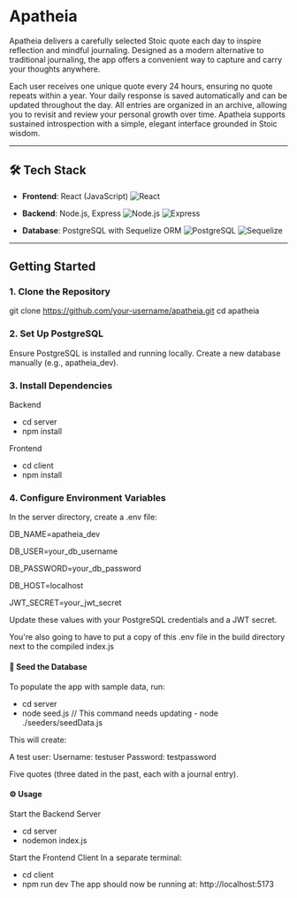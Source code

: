 # Apatheia

Apatheia delivers a carefully selected Stoic quote each day to inspire reflection and mindful journaling. Designed as a modern alternative to traditional journaling, the app offers a convenient way to capture and carry your thoughts anywhere.

Each user receives one unique quote every 24 hours, ensuring no quote repeats within a year. Your daily response is saved automatically and can be updated throughout the day. All entries are organized in an archive, allowing you to revisit and review your personal growth over time. Apatheia supports sustained introspection with a simple, elegant interface grounded in Stoic wisdom.

---

## 🛠️ Tech Stack

- **Frontend**: React (JavaScript) ![React](https://img.shields.io/badge/React-JavaScript-61DAFB?logo=react&logoColor=white&style=flat)

- **Backend**: Node.js, Express ![Node.js](https://img.shields.io/badge/Node.js-JavaScript-339933?logo=nodedotjs&logoColor=white&style=flat)
![Express](https://img.shields.io/badge/Express.js-Backend-000000?logo=express&logoColor=white&style=flat)

- **Database**: PostgreSQL with Sequelize ORM ![PostgreSQL](https://img.shields.io/badge/PostgreSQL-Database-336791?logo=postgresql&logoColor=white&style=flat)
![Sequelize](https://img.shields.io/badge/Sequelize-ORM-52B0E7?logo=sequelize&logoColor=white&style=flat)


---

## Getting Started

### 1. Clone the Repository
git clone https://github.com/your-username/apatheia.git
cd apatheia

### 2. Set Up PostgreSQL
Ensure PostgreSQL is installed and running locally.
Create a new database manually (e.g., apatheia_dev).

### 3. Install Dependencies
Backend
- cd server
- npm install

Frontend
- cd client
- npm install

### 4. Configure Environment Variables
In the server directory, create a .env file:

DB_NAME=apatheia_dev

DB_USER=your_db_username

DB_PASSWORD=your_db_password

DB_HOST=localhost

JWT_SECRET=your_jwt_secret

Update these values with your PostgreSQL credentials and a JWT secret.

You're also going to have to put a copy of this .env file in the build directory next to the compiled index.js


#### 🌱 Seed the Database
To populate the app with sample data, run:
- cd server
- node seed.js // This command needs updating - node ./seeders/seedData.js

This will create:

A test user:
Username: testuser
Password: testpassword

Five quotes (three dated in the past, each with a journal entry).

#### ⚙️ Usage
Start the Backend Server
- cd server
- nodemon index.js
  
Start the Frontend Client
In a separate terminal:
- cd client
- npm run dev
The app should now be running at:
http://localhost:5173

